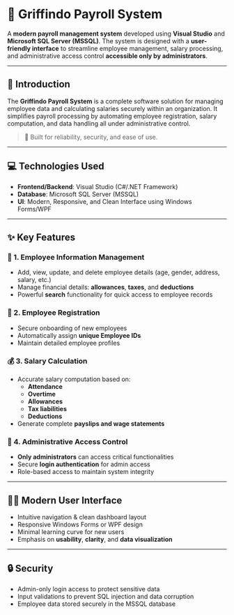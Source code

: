 # 🧾 Griffindo Payroll System

A **modern payroll management system** developed using **Visual Studio** and **Microsoft SQL Server (MSSQL)**. The system is designed with a **user-friendly interface** to streamline employee management, salary processing, and administrative access control **accessible only by administrators**.

---

## 🚀 Introduction

The **Griffindo Payroll System** is a complete software solution for managing employee data and calculating salaries securely within an organization. It simplifies payroll processing by automating employee registration, salary computation, and data handling all under administrative control.

> 🎯 Built for reliability, security, and ease of use.

---

## 💻 Technologies Used

- **Frontend/Backend**: Visual Studio (C#/.NET Framework)
- **Database**: Microsoft SQL Server (MSSQL)
- **UI**: Modern, Responsive, and Clean Interface using Windows Forms/WPF

---

## ✨ Key Features

### 👥 1. Employee Information Management
- Add, view, update, and delete employee details (age, gender, address, salary, etc.)
- Manage financial details: **allowances**, **taxes**, and **deductions**
- Powerful **search** functionality for quick access to employee records

### 📝 2. Employee Registration
- Secure onboarding of new employees
- Automatically assign **unique Employee IDs**
- Maintain detailed employee profiles

### 💰 3. Salary Calculation
- Accurate salary computation based on:
  - **Attendance**
  - **Overtime**
  - **Allowances**
  - **Tax liabilities**
  - **Deductions**
- Generate complete **payslips and wage statements**

### 🔐 4. Administrative Access Control
- **Only administrators** can access critical functionalities
- Secure **login authentication** for admin access
- Role-based access to maintain system integrity

---

## 🧑‍💼 Modern User Interface

- Intuitive navigation & clean dashboard layout  
- Responsive Windows Forms or WPF design
- Minimal learning curve for new users
- Emphasis on **usability**, **clarity**, and **data visualization**


---

## 🔒 Security

- Admin-only login access to protect sensitive data
- Input validations to prevent SQL injection and data corruption
- Employee data stored securely in the MSSQL database


